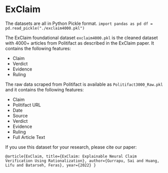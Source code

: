 # ExClaim

The datasets are all in Python Pickle format.
`
import pandas as pd
df = pd.read_pickle("./exclaim4000.pkl")
`

The ExClaim foundational dataset `exclaim4000.pkl` is the cleaned dataset with 4000+ articles from Politifact as described in the ExClaim paper. It contains the following features:
- Claim
- Verdict
- Evidence
- Ruling

The raw data scraped from Politifact is available as `Politifact3000_Raw.pkl` and it contains the following features:
- Claim
- Politifact URL
- Date
- Source
- Verdict
- Evidence
- Ruling
- Full Article Text


If you use this dataset for your research, please cite our paper:

`
@article{ExClaim,
  title={ExClaim: Explainable Neural Claim Verification Using Rationalization},
  author={Gurrapu, Sai and Huang, Lifu and Batarseh, Feras},
  year={2022}
}
`

